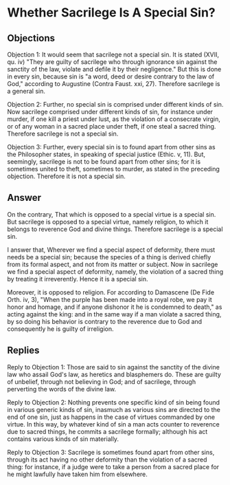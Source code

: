 # Whether Sacrilege Is A Special Sin?

## Objections

Objection 1: It would seem that sacrilege not a special sin. It is stated (XVII, qu. iv) "They are guilty of sacrilege who through ignorance sin against the sanctity of the law, violate and defile it by their negligence." But this is done in every sin, because sin is "a word, deed or desire contrary to the law of God," according to Augustine (Contra Faust. xxi, 27). Therefore sacrilege is a general sin.

Objection 2: Further, no special sin is comprised under different kinds of sin. Now sacrilege comprised under different kinds of sin, for instance under murder, if one kill a priest under lust, as the violation of a consecrate virgin, or of any woman in a sacred place under theft, if one steal a sacred thing. Therefore sacrilege is not a special sin.

Objection 3: Further, every special sin is to found apart from other sins as the Philosopher states, in speaking of special justice (Ethic. v, 11). But, seemingly, sacrilege is not to be found apart from other sins; for it is sometimes united to theft, sometimes to murder, as stated in the preceding objection. Therefore it is not a special sin.

## Answer

On the contrary, That which is opposed to a special virtue is a special sin. But sacrilege is opposed to a special virtue, namely religion, to which it belongs to reverence God and divine things. Therefore sacrilege is a special sin.

I answer that, Wherever we find a special aspect of deformity, there must needs be a special sin; because the species of a thing is derived chiefly from its formal aspect, and not from its matter or subject. Now in sacrilege we find a special aspect of deformity, namely, the violation of a sacred thing by treating it irreverently. Hence it is a special sin.

Moreover, it is opposed to religion. For according to Damascene (De Fide Orth. iv, 3), "When the purple has been made into a royal robe, we pay it honor and homage, and if anyone dishonor it he is condemned to death," as acting against the king: and in the same way if a man violate a sacred thing, by so doing his behavior is contrary to the reverence due to God and consequently he is guilty of irreligion.

## Replies

Reply to Objection 1: Those are said to sin against the sanctity of the divine law who assail God's law, as heretics and blasphemers do. These are guilty of unbelief, through not believing in God; and of sacrilege, through perverting the words of the divine law.

Reply to Objection 2: Nothing prevents one specific kind of sin being found in various generic kinds of sin, inasmuch as various sins are directed to the end of one sin, just as happens in the case of virtues commanded by one virtue. In this way, by whatever kind of sin a man acts counter to reverence due to sacred things, he commits a sacrilege formally; although his act contains various kinds of sin materially.

Reply to Objection 3: Sacrilege is sometimes found apart from other sins, through its act having no other deformity than the violation of a sacred thing: for instance, if a judge were to take a person from a sacred place for he might lawfully have taken him from elsewhere.